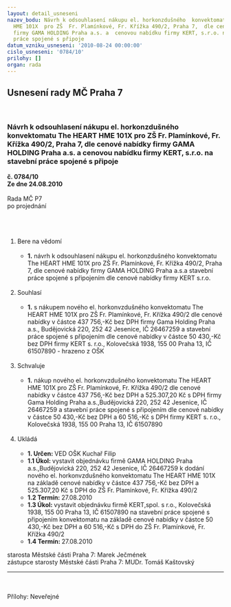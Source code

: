 ```yaml
---
layout: detail_usneseni
nazev_bodu: Návrh k odsouhlasení nákupu el. horkonzdušného  konvektomatu The HEART
  HME 101X  pro ZŠ  Fr. Plamínkové, Fr. Křížka 490/2, Praha 7,  dle cenové nabídky
  firmy GAMA HOLDING Praha a.s. a  cenovou nabídku firmy KERT, s.r.o. na stavební
  práce spojené s připoje
datum_vzniku_usneseni: '2010-08-24 00:00:00'
cislo_usneseni: '0784/10'
prilohy: []
organ: rada
---
```

<div id="ucUsn_pList" class="usn">
	<span><h2>Usnesení rady MČ Praha 7 </h2>
<br></span><div class="standBody">
<span><h3>Návrh k odsouhlasení nákupu el. horkonzdušného  konvektomatu The HEART HME 101X  pro ZŠ  Fr. Plamínkové, Fr. Křížka 490/2, Praha 7,  dle cenové nabídky firmy GAMA HOLDING Praha a.s. a  cenovou nabídku firmy KERT, s.r.o. na stavební práce spojené s připoje</h3></span><div class="center">
		<strong>č. 0784/10</strong><br>
	</div>
<div class="center">
		<strong>Ze dne 24.08.2010</strong><br><br>
	</div>Rada MČ P7<br>po projednání<br><br><br><ol>
<br><li>Bere na vědomí<br><ul>
<br><li>
<strong>1.</strong> návrh k odsouhlasení nákupu el. horkonzdušného konvektomatu The HEART HME 101X pro ZŠ Fr. Plamínkové, Fr. Křížka 490/2, Praha 7, dle cenové nabídky firmy GAMA HOLDING Praha a.s.a stavební práce spojené s připojením dle cenové nabídky firmy KERT s.r.o.</li>
</ul>
<br>
</li>
<li>Souhlasí<br><ul>
<br><li>
<strong>1.</strong> s nákupem nového el. horkonvzdušného konvektomatu The HEART HME 101X pro ZŠ Fr. Plamínkové, Fr. Křížka 490/2 dle cenové nabídky v částce 437 756,-Kč bez DPH firmy Gama Holding Praha a.s., Budějovická 220, 252 42 Jesenice, IČ 26467259 a stavební práce spojené s připojením dle cenové nabídky v částce 50 430,-Kč bez DPH firmy KERT s. r.o., Kolovečská 1938, 155 00 Praha 13, IČ 61507890 - hrazeno z OŠK </li>
</ul>
<br>
</li>
<li>Schvaluje<br><ul>
<br><li>
<strong>1.</strong> nákup nového el. horkonvzdušného konvektomatu The HEART HME 101X pro ZŠ Fr. Plamínkové, Fr. Křížka 490/2 dle cenové nabídky v částce 437 756,-Kč bez DPH a 525.307,20 Kč s DPH firmy Gama Holding Praha a.s.,Budějovická 220, 252 42 Jesenice, IČ 26467259 a stavební práce spojené s připojením dle cenové nabídky v částce 50 430,-Kč bez DPH a 60 516,-Kč s DPH firmy KERT s. r.o., Kolovečská 1938, 155 00 Praha 13, IČ 61507890 </li>
</ul>
<br>
</li>
<li>Ukládá<br><ul>
<br><li>
<strong>1. Určen: </strong>VED OŠK Kuchař Filip<br>
</li>
<li>
<strong>1.1 Úkol: </strong>vystavit objednávku firmě GAMA HOLDING Praha a.s.,Budějovická 220, 252 42 Jesenice, IČ 26467259 k dodání nového el. horkonvzdušného konvektomatu The HEART HME 101X na základě cenové nabídky v částce 437 756,-Kč bez DPH a 525.307,20 Kč s DPH do ZŠ Fr. Plamínkové, Fr. Křížka 490/2 <br>
</li>
<li>
<strong>1.2 Termín: </strong>27.08.2010<br>
</li>
<li>
<strong>1.3 Úkol: </strong>vystavit objednávku firmě KERT,spol. s r.o., Kolovečská 1938, 155 00 Praha 13, IČ 61507890 na stavební práce spojené s připojením konvektomatu na základě cenové nabídky v částce 50 430,-Kč bez DPH a 60 516,-Kč s DPH do ZŠ Fr. Plamínkové, Fr. Křížka 490/2 <br>
</li>
<li>
<strong>1.4 Termín: </strong>27.08.2010</li>
</ul>
</li>
</ol>starosta Městské části Praha 7: Marek Ječmének<br>zástupce starosty Městské části Praha 7: MUDr. Tomáš Kaštovský <br><hr>
<br><br>Přílohy: Neveřejné</div>
</div>